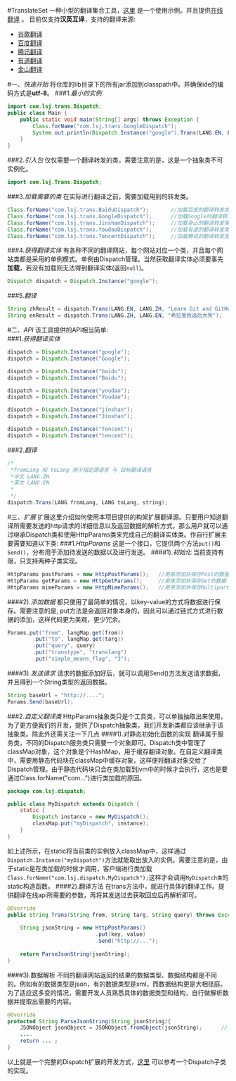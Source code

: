 #TranslateSet
一种小型的翻译集合工具，[这里](https://github.com/lsj9383/translate-set/blob/master/src/test/TransTest.java) 是一个使用示例。并且提供[在线翻译](http://139.199.209.106/trans/) 。
目前仅支持**汉英互译**，支持的翻译来源:
* [谷歌翻译](http://translate.google.cn/)
* [百度翻译](http://fanyi.baidu.com/)
* [腾讯翻译](http://fanyi.qq.com/)
* [有道翻译](http://fanyi.youdao.com/)
* [金山翻译](http://fy.iciba.com/)

#一、*快速开始*
将仓库的lib目录下的所有jar添加到classpath中。并确保ide的编码方式是**utf-8**。
###1.*最小的实例*
```java
import com.lsj.trans.Dispatch;
public class Main {
	public static void main(String[] args) throws Exception {
		Class.forName("com.lsj.trans.GoogleDispatch");		
		System.out.println(Dispatch.Instance("google").Trans(LANG.EN, LANG.ZH, "hello world"));
	}
}
```

###2.*引入包*
仅仅需要一个翻译转发的类，需要注意的是，这是一个抽象类不可实例化。
```java
import com.lsj.Trans.Dispatch;
```

###3.*加载需要的类*
在实际进行翻译之前，需要加载用到的转发类。
```java
Class.forName("com.lsj.trans.BaiduDispatch");		//加载百度的翻译转发类
Class.forName("com.lsj.trans.GoogleDispatch");		//加载Google的翻译转发类
Class.forName("com.lsj.trans.JinshanDispatch");		//加载金山的翻译转发类
Class.forName("com.lsj.trans.YoudaoDispatch");		//加载有道的翻译转发类
Class.forName("com.lsj.trans.TencentDispatch");		//加载腾讯的翻译转发类
```

###4.*获得翻译实体*
有各种不同的翻译网站，每个网站对应一个类，并且每个网站类都是采用的单例模式。单例由Dispatch管理。当然获取翻译实体必须要事先**加载**，若没有加载则无法得到翻译实体(返回`null`)。
```java
Dispatch dispatch = Dispatch.Instance("google");
```

###5.*翻译*
```java
String zhResult = dispatch.Trans(LANG.EN, LANG.ZH, "Learn Git and GitHub without any code!");		//英文翻译为中文
String enResult = dispatch.Trans(LANG.ZH, LANG.EN, "希拉里败选后大哭");							//中文翻译为英文
```

#二、*API*
该工具提供的API相当简单:<br>
###1.*获得翻译实体*
```JAVA
dispatch = Dispatch.Instance("google");
dispatch = Dispatch.Instance("Google");

dispatch = Dispatch.Instance("baidu");
dispatch = Dispatch.Instance("Baidu");

dispatch = Dispatch.Instance("youdao");
dispatch = Dispatch.Instance("Youdao");

dispatch = Dispatch.Instance("jinshan");
dispatch = Dispatch.Instance("Jinshan");

dispatch = Dispatch.Instance("Tencent");
dispatch = Dispatch.Instance("tencent");
```
###2.*翻译*
```JAVA
/*
 *fromLang 和 toLang 用于指定源语言 与 目标翻译语言
 *中文 LANG.ZH
 *英文 LANG.EN
 *
 */
dispatch.Trans(LANG fromLang, LANG toLang, string);
```

#三、*扩展*
扩展这里介绍如何使用本项目提供的构架扩展翻译源。只要用户知道翻译所需要发送的http请求的详细信息以及返回数据的解析方式，那么用户就可以通过继承Dispatch类和使用HttpParams类来完成自己的翻译实体类。作自行扩展主要需要知道以下类:
###1.*HttpParams*
这是一个接口，它提供两个方法`put()`和`Send()`，分布用于添加待发送的数据以及进行发送。
####1).*初始化*
当前支持有限，只支持两种子类实现。
```java
HttpParams postParams = new HttpPostParams();	//用来添加并保存Post的数据
HttpParams getParams = new HttpGetParams();		//用来添加并保存Get的数据
HttpParams mimeParams = new HttpMimeParams();	//用来添加并保存Multipart/form数据
```
####2).*添加数据*
都只使用了最简单的情况，以key-value的方式将数据进行保存。需要注意的是, put方法是会返回对象本身的，因此可以通过链式方式进行数据的添加，这样代码更为美观，更少冗余。
```java
Params.put("from", langMap.get(from))
		.put("to", langMap.get(targ))
		.put("query", query)
		.put("transtype", "translang")
		.put("simple_means_flag", "3");
```
####3).*发送请求*
请求的数据添加好后，就可以调用Send()方法发送请求数据，并且得到一个String类型的返回数据。
```java
String baseUrl = "http://....";
Params.Send(baseUrl);
```
###2.*自定义翻译类*
HttpParams抽象类只是个工具类，可以单独抽取出来使用，为了更方便我们的开发，提供了Dispatch抽象类，我们开发新类都应该继承于该抽象类。除此外还需关注一下几点
####1).对静态初始化函数的实现
翻译属于服务类，不同的Dispatch服务类只需要一个对象即可。Dispatch类中管理了classMap对象，这个对象是个HashMap，用于缓存翻译对象。在自定义翻译类中，需要用静态代码块在classMap中缓存对象，这样便将翻译对象交给了Dispatch管理。由于静态代码块只会在类加载到jvm中的时候才会执行，这也是要通过Class.forName("com...")进行类加载的原因。
```java
package com.lsj.dispatch;

public class MyDispatch extends Dispatch {
	static {
		Dispatch instance = new MyDispatch();
		classMap.put("myDispatch", instance);
	}
}
```
如上述所示，在static将当前类的实例放入classMap中，这样通过`Dispatch.Instance("myDispatch")`方法就能取出放入的实例。需要注意的是，由于static是在类加载的时候才调用，客户端进行类加载`Class.forName("com.lsj.dispatch.MyDispatch");`这样才会调用`MyDispatch类`的static构造函数。
####2).翻译方法
在trans方法中，就进行具体的翻译工作。提供翻译在线api所需要的参数，再将其发送过去获取回应后再解析即可。
```java
@Override
public String Trans(String from, String targ, String query) throws Exception{
	
	String jsonString = new HttpPostParams()
							.put(key, value)
							.Send("http://...");
	
	return ParseJsonString(jsonString);
}
```
####3).数据解析
不同的翻译网站返回的结果的数据类型、数据结构都是不同的。例如有的数据类型是json，有的数据类型是xml，而数据结构更是大相径庭。为了适应这多变的情况，需要开发人员熟悉具体的数据类型和结构，自行做解析数据并提取出需要的内容。
```java
@Override
protected String ParseJsonString(String jsonString){
	JSONObject jsonObject = JSONObject.fromObject(jsonString);		//将json字符串转换为json对象
	....
	return ... ;
}
```

以上就是一个完整的Dispatch扩展的开发方式，[这里](https://github.com/lsj9383/TranslateSet/blob/master/src/com/lsj/Trans/JinshanDispatch.java) 可以参考一个Dispatch子类的实现。